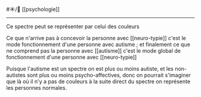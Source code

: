 #☀️/🌱 [[psychologie]]

---
Ce spectre peut se représenter par celui des couleurs

Ce que n'arrive pas à concevoir la personne avec [[neuro-typie]] c'est le mode fonctionnement d'une personne avec autisme ; et finalement ce que ne comprend pas la personne avec [[autisme]] c'est le mode global de fonctionnement d'une personne avec [[neuro-typie]] 

Puisque l'autisme est un spectre on est plus ou moins autiste, et les non-autistes sont plus ou moins psycho-affectives,
donc on pourrait s'imaginer que là où il n'y a pas de couleurs à la suite direct du spectre on représente les personnes normales. 